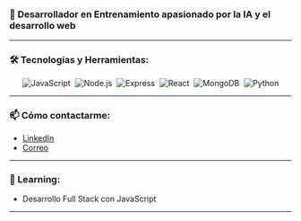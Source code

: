 

### 🚀 Desarrollador en Entrenamiento apasionado por la IA y el desarrollo web

---

### 🛠️ Tecnologías y Herramientas:

<p align="center">
  <img src="https://img.shields.io/badge/-JavaScript-05122A?style=flat&logo=javascript" alt="JavaScript">&nbsp;
  <img src="https://img.shields.io/badge/-Node.js-05122A?style=flat&logo=node.js" alt="Node.js">&nbsp;
  <img src="https://img.shields.io/badge/-Express-05122A?style=flat&logo=express" alt="Express">&nbsp;
  <img src="https://img.shields.io/badge/-React-05122A?style=flat&logo=react" alt="React">&nbsp;
  <img src="https://img.shields.io/badge/-MongoDB-05122A?style=flat&logo=mongodb" alt="MongoDB">&nbsp;
  <img src="https://img.shields.io/badge/-Python-05122A?style=flat&logo=python" alt="Python">
</p>

---

### 📫 Cómo contactarme:

- [LinkedIn](https://www.linkedin.com)  
- [Correo](mailto:tuemail@example.com)

---

### 🌱 Learning:

- Desarrollo Full Stack con JavaScript

---


